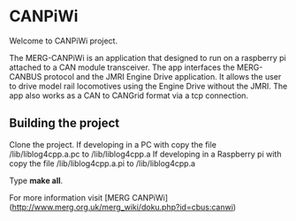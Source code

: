 # CANPiWi

Welcome to CANPiWi project.

The MERG-CANPiWi is an application that designed to run on a raspberry pi attached to a CAN module transceiver.
The app interfaces the MERG-CANBUS protocol and the JMRI Engine Drive application. 
It allows the user to drive model rail locomotives using the Engine Drive without the JMRI.
The app also works as a CAN to CANGrid format via a tcp connection.

## Building the project

Clone the project.
If developing in a PC with copy the file /lib/liblog4cpp.a.pc to /lib/liblog4cpp.a
If developing in a Raspberry pi with copy the file /lib/liblog4cpp.a.pi to /lib/liblog4cpp.a

Type **make all**.

For more information visit [MERG CANPiWi] (http://www.merg.org.uk/merg_wiki/doku.php?id=cbus:canwi)


